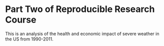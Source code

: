 # Part Two of Reproducible Research Course
This is an analysis of the health and economic impact of severe weather in the US from 1990-2011.  
